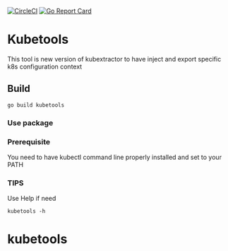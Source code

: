 [![CircleCI](https://circleci.com/gh/jsenon/kubetools.svg?style=svg)](https://circleci.com/gh/jsenon/kubetools)
[![Go Report Card](https://goreportcard.com/badge/github.com/jsenon/kubetools)](https://goreportcard.com/report/github.com/jsenon/kubetools)

# Kubetools

This tool is new version of kubextractor to have inject and export specific k8s configuration context

## Build

```
go build kubetools
```

### Use package


### Prerequisite

You need to have kubectl command line properly installed and set to your PATH


### TIPS

Use Help if need

```
kubetools -h
```

# kubetools
